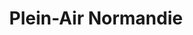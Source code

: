 ---
title: "Plein-Air Normandie"
url: /sainte-marie-des-champs/plein-air-normandie/
shop: caravane
---